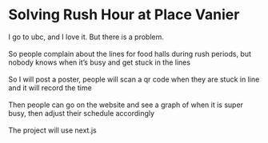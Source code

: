 # Solving Rush Hour at Place Vanier 
I go to ubc, and I love it. But there is a problem. 
<br><br>
So people complain about the lines for food halls during rush periods, but nobody knows when it’s busy and get stuck in the lines 
<br><br>
So I will post a poster, people will scan a qr code when they are stuck in line and it will record the time 
<br><br>
Then people can go on the website and see a graph of when it is super busy, then adjust their schedule accordingly 
<br><br>
The project will use next.js
